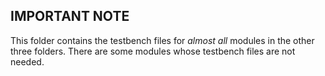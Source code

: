 ## IMPORTANT NOTE

This folder contains the testbench files for *almost all* modules in the other three folders. There are some modules whose testbench files are not needed.